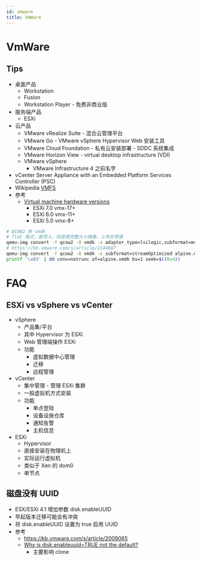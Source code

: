 ```yaml
---
id: vmware
title: VmWare
---
```


# VmWare
## Tips
* 桌面产品
  * Workstation
  * Fusion
  * Workstation Player - 免费非商业版
* 服务端产品
  * ESXi
* 云产品
  * VMware vRealize Suite - 混合云管理平台
  * VMware Go - VMware vSphere Hypervisor Web 安装工具
  * VMware Cloud Foundation - 私有云安装部署 - SDDC 系统集成
  * VMware Horizon View - virtual desktop infrastructure (VDI)
  * VMware vSphere
    * VMware Infrastructure 4 之前名字
* vCenter Server Appliance with an Embedded Platform Services Controller (PSC)
* Wikipedia [VMFS](https://en.wikipedia.org/wiki/VMware_VMFS)
* 参考
  * [Virtual machine hardware versions](https://kb.vmware.com/s/article/1003746)
    * ESXi 7.0 vmx-17+
    * ESXi 6.0 vmx-11+
    * ESXi 5.0 vmx-8+

```bash
# QCOW2 转 vmdk
# flat 格式，能导入，但是是完整大小镜像，上传非常慢
qemu-img convert -f qcow2 -O vmdk -o adapter_type=lsilogic,subformat=monolithicFlat alpine.qcow2 alpine.vmdk
# https://kb.vmware.com/s/article/2144687
qemu-img convert -f qcow2 -O vmdk -o subformat=streamOptimized alpine.qcow2 alpine.vmdk
printf '\x03' | dd conv=notrunc of=alpine.vmdk bs=1 seek=$((0x4))
```

# FAQ
## ESXi vs vSphere vs vCenter
* vSphere
  * 产品集/平台
  * 其中 Hypervisor 为 ESXi
  * Web 管理端操作 ESXi
  * 功能
    * 虚拟数据中心管理
    * 迁移
    * 远程管理
* vCenter
  * 集中管理 - 管理 ESXi 集群
  * 一般虚拟机方式安装
  * 功能
    * 单点登陆
    * 设备设施仓库
    * 通知告警
    * 主机信息
* ESXi
  * Hypervisor
  * 直接安装在物理机上
  * 实际运行虚拟机
  * 类似于 Xen 的 dom0
  * 单节点

## 磁盘没有 UUID
- ESX/ESXi 4.1 增加参数 disk.enableUUID
- 早起版本迁移可能会有冲突
- 将 disk.enableUUID 设置为 true 启用 UUID
- 参考
  - https://kb.vmware.com/s/article/2009065
  - [Why is disk.enableuuid=TRUE not the default?](https://communities.vmware.com/t5/VMware-vSphere-Discussions/Why-is-disk-enableuuid-TRUE-not-the-default/td-p/518472)
    - 主要影响 clone
